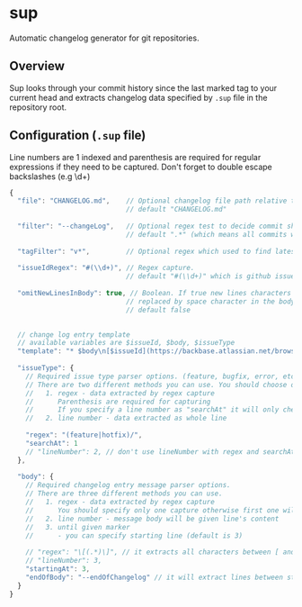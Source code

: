 # sup
Automatic changelog generator for git repositories.

## Overview

Sup looks through your commit history since the last marked tag to your current head and extracts changelog data specified by `.sup` file in the repository root.

## Configuration (`.sup` file)

Line numbers are 1 indexed and parenthesis are required for regular expressions if they need to be captured. Don't forget to double escape backslashes (e.g \\d+)

```javascript
{
  "file": "CHANGELOG.md",    // Optional changelog file path relative to repository root.
                             // default "CHANGELOG.md"
                          
  "filter": "--changeLog",   // Optional regex test to decide commit should be included in changelog
                             // default ".*" (which means all commits will be included)
                            
  "tagFilter": "v*",         // Optional regex which used to find latest created tag
  
  "issueIdRegex": "#(\\d+)", // Regex capture.
                             // default "#(\\d+)" which is github issue format.
                             
  "omitNewLinesInBody": true, // Boolean. If true new lines characters will be
                             // replaced by space character in the body.
                             // default false
                             

  // change log entry template
  // available variables are $issueId, $body, $issueType
  "template": "* $body\n[$issueId](https://backbase.atlassian.net/browse/$issueId)",
  
  "issueType": { 
    // Required issue type parser options. (feature, bugfix, error, etc.)
    // There are two different methods you can use. You should choose only one
    //   1. regex - data extracted by regex capture
    //      Parenthesis are required for capturing
    //      If you specify a line number as "searchAt" it will only check the given line
    //   2. line number - data extracted as whole line
    
    "regex": "(feature|hotfix)/",
    "searchAt": 1
    // "lineNumber": 2, // don't use lineNumber with regex and searchAt
  },
  
  "body": {
    // Required changelog entry message parser options.
    // There are three different methods you can use.
    //   1. regex - data extracted by regex capture
    //      You should specify only one capture otherwise first one will be chosen
    //   2. line number - message body will be given line's content
    //   3. until given marker
    //      - you can specify starting line (default is 3)
    
    // "regex": "\[(.*)\]", // it extracts all characters between [ and ] characters
    // "lineNumber": 3,
    "startingAt": 3,
    "endOfBody": "--endOfChangelog" // it will extract lines between startingAt and the line includes marker
  }
}
```
